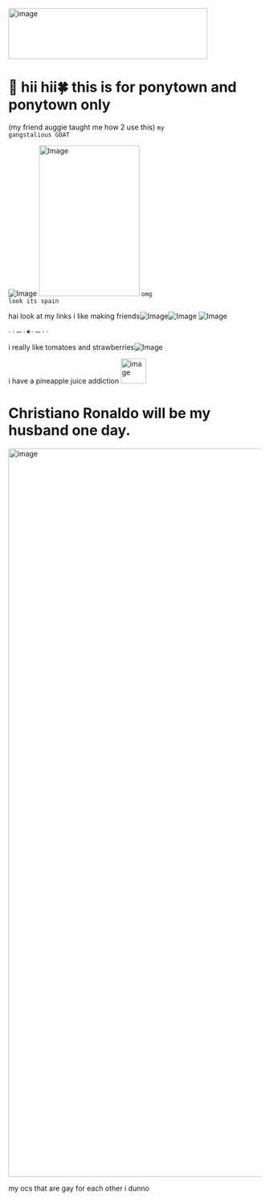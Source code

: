 <img width="396" height="101" alt="image" src="https://github.com/user-attachments/assets/c8770025-51a0-4d63-85b7-ee2f94739ae8" />


# 🍻 hii hii🍀 this is for ponytown and ponytown only 

(my friend auggie taught me how 2 use this) <code style="color : (my friend auggie taught me how 2 use this)">my gangstalious GOAT</code>

![Image](https://github.com/user-attachments/assets/bab654fb-f5ae-4039-b270-e2b4e264559a) <img width="200" height="300" alt="Image" width="1089" height="1542" alt="image" src="https://github.com/user-attachments/assets/d6ef4be6-40c2-400e-8ee9-2ece68bb7cfb" />
 <code style="color : (my friend auggie taught me how 2 use this)">omg look its spain</code>

hai look at my links i like making friends![Image](https://github.com/user-attachments/assets/693ee5a1-6a0f-42b5-a3cf-eaa75dedb988)![Image](https://github.com/user-attachments/assets/af709a1b-69c1-4e53-8f06-32e3e077fe2f)
![Image](https://github.com/user-attachments/assets/1311500f-0387-45c3-a5d8-c9e14a536612)


· · ─ ·✶· ─ · ·

i really like tomatoes and strawberries![Image](https://github.com/user-attachments/assets/79b020c0-90ee-4457-b326-e4d5d41d22f2)

i have a pineapple juice addiction <img width="50" height="50" alt="image" src="https://github.com/user-attachments/assets/356b68d9-0052-403c-9c04-d2c223d9ae4f" />

# Christiano Ronaldo will be my husband one day.

<img width="1752" height="1450" alt="image" src="https://github.com/user-attachments/assets/0f53c6b9-4503-4a1e-9cb2-6747741728f1" />

my ocs that are gay for each other i dunno
